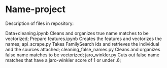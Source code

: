 # Name-project
Description of files in repository:

Data+cleaning.ipynb
  Cleans and organizes true name matches to be vectorized;
Prepare features.ipynb
  Creates the features and vectorizes the names;
api_scrape.py
  Takes FamilySearch ids and retrieves the individual and the sources attached;
cleaning_false_names.py
  Cleans and organizes false name matches to be vectorized;
jaro_winkler.py
  Cuts out false name matches that have a jaro-winkler score of 1 or under .6;

